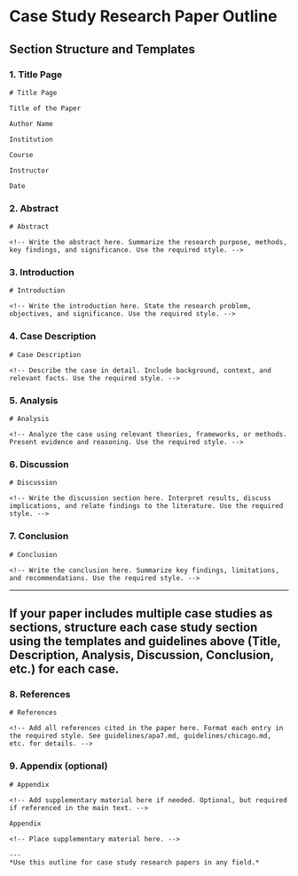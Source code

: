 # Case Study Research Paper Outline

## Section Structure and Templates

### 1. Title Page
```
# Title Page

Title of the Paper

Author Name

Institution

Course

Instructor

Date
```

### 2. Abstract
```
# Abstract

<!-- Write the abstract here. Summarize the research purpose, methods, key findings, and significance. Use the required style. -->
```

### 3. Introduction
```
# Introduction

<!-- Write the introduction here. State the research problem, objectives, and significance. Use the required style. -->
```

### 4. Case Description
```
# Case Description

<!-- Describe the case in detail. Include background, context, and relevant facts. Use the required style. -->
```

### 5. Analysis
```
# Analysis

<!-- Analyze the case using relevant theories, frameworks, or methods. Present evidence and reasoning. Use the required style. -->
```

### 6. Discussion
```
# Discussion

<!-- Write the discussion section here. Interpret results, discuss implications, and relate findings to the literature. Use the required style. -->
```

### 7. Conclusion
```
# Conclusion

<!-- Write the conclusion here. Summarize key findings, limitations, and recommendations. Use the required style. -->
```

---
**If your paper includes multiple case studies as sections, structure each case study section using the templates and guidelines above (Title, Description, Analysis, Discussion, Conclusion, etc.) for each case.**
---

### 8. References
```
# References

<!-- Add all references cited in the paper here. Format each entry in the required style. See guidelines/apa7.md, guidelines/chicago.md, etc. for details. -->
```

### 9. Appendix (optional)
```
# Appendix

<!-- Add supplementary material here if needed. Optional, but required if referenced in the main text. -->

Appendix

<!-- Place supplementary material here. -->

---
*Use this outline for case study research papers in any field.*
